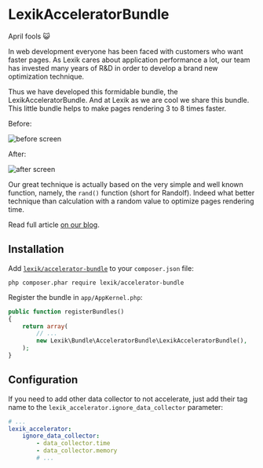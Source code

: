 LexikAcceleratorBundle
======================

April fools :smiley_cat: 

In web development everyone has been faced with customers who want faster pages.
As Lexik cares about application performance a lot, our team has invested many years of R&D in order to develop a brand new optimization technique.

Thus we have developed this formidable bundle, the LexikAcceleratorBundle. 
And at Lexik as we are cool we share this bundle. 
This little bundle helps to make pages rendering 3 to 8 times faster.

Before:

![before screen](http://devblog.lexik.fr/wp-content/uploads/2016/03/sf28-before.jpg)

After:

![after screen](http://devblog.lexik.fr/wp-content/uploads/2016/03/sf28-after.jpg)

Our great technique is actually based on the very simple and well known function, namely, the `rand()` function (short for Randolf).
Indeed what better technique than calculation with a random value to optimize pages rendering time.

Read full article [on our blog](http://devblog.lexik.fr/symfony2/lexik-accelerator-bundle-2994).

Installation
------------

Add [`lexik/accelerator-bundle`](https://packagist/packages/lexik/accelerator-bundle) to your `composer.json` file:

    php composer.phar require lexik/accelerator-bundle

Register the bundle in `app/AppKernel.php`:

``` php
public function registerBundles()
{
    return array(
        // ...
        new Lexik\Bundle\AcceleratorBundle\LexikAcceleratorBundle(),
    );
}
```

Configuration
-------------

If you need to add other data collector to not accelerate, just add their tag name to the `lexik_accelerator.ignore_data_collector` parameter:
``` yaml
# ...
lexik_accelerator:
    ignore_data_collector:
        - data_collector.time
        - data_collector.memory
        # ...
```
